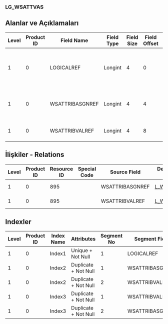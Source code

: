 ### LG_WSATTVAS

## Alanlar ve Açıklamaları

**Level**|**Product ID**|**Field Name**|**Field Type**|**Field Size**|**Field Offset**|**Türkçe Açıklama**|**Expression**
-----|-----|-----|-----|-----|-----|-----|-----
1|0|LOGICALREF|Longint|4|0|İş İstasyonu Özellik Değeri Atamaları Log. Ref.|Workstation-Characteristic Values Assignment Logical Reference
1|0|WSATTRIBASGNREF|Longint|4|4|İş İstasyonu Özellik Atamaları Ref.|Workstation - Characteristic Assignment Reference
1|0|WSATTRIBVALREF|Longint|4|8|Özellik Değeri Referansı|Characteristic Value Reference

## İlişkiler - Relations

**Level**|**Product ID**|**Resource ID**|**Special Code**|**Source Field**|**Destination Table**|**Destination Field**|**Relation Type**|**Extra Condition**
-----|-----|-----|-----|-----|-----|-----|-----|-----
1|0|895||WSATTRIBASGNREF|[L_WSATTASG](../LG_WSATTASG "L_WSATTASG")|LOGICALREF|one-to-one|
1|0|895||WSATTRIBVALREF|[L_WSCHVAL](../LG_WSCHVAL "L_WSCHVAL")|LOGICALREF|one-to-one|

## Indexler

**Level**|**Product ID**|**Index Name**|**Attributes**|**Segment No**|**Segment Field**|**Sense**
-----|-----|-----|-----|-----|-----|-----
1|0|Index1|Unique + Not Null|1|LOGICALREF|Ascending
1|0|Index2|Duplicate + Not Null|1|WSATTRIBASGNREF|Ascending
1|0|Index2|Duplicate + Not Null|2|WSATTRIBVALREF|Ascending
1|0|Index3|Duplicate + Not Null|1|WSATTRIBVALREF|Ascending
1|0|Index3|Duplicate + Not Null|2|WSATTRIBASGNREF|Ascending
